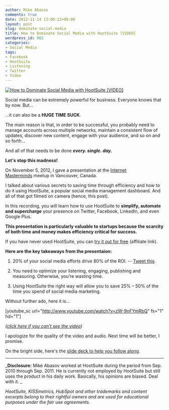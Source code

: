 ```yaml
---
author: Mike Abasov
comments: true
date: 2012-11-14 13:00:12+00:00
layout: post
slug: dominate-social-media
title: How to Dominate Social Media with HootSuite [VIDEO]
wordpress_id: 982
categories:
- Social Media
tags:
- Facebook
- HootSuite
- Listening
- Twitter
- Video
---
```


[![How to Dominate Social Media with HootSuite [VIDEO]](http://marketingbeforefunding.com/wp-content/uploads/2012/11/highres_177627112-1-590x355.jpeg)](http://marketingbeforefunding.com/2012/11/14/dominate-social-media/)

Social media can be extremely powerful for business. Everyone knows that by now. But...

…it can also be a **HUGE TIME SUCK**.

The main reason is that, in order to be successful, you probably need to manage accounts across multiple networks, maintain a consistent flow of updates, discover new content, engage with your audience, and so on and so forth...

And all of that needs to be done **_every. single. day._**

**Let's stop this madness!**

On November 5, 2012, I gave a presentation at the [Internet Masterminds](http://www.meetup.com/Internet-Masterminds/events/85682772/) meetup in Vancouver, Canada.

I talked about various secrets to saving time through efficiency and how to do it using HootSuite, a popular social media management dashboard. And all of that got filmed on camera (hence, this post).

In this recording, you will learn how to use HootSuite to **simplify, automate and supercharge** your presence on Twitter, Facebook, LinkedIn, and even Google Plus.

**This presentation is particularly valuable to startups because the scarcity of both time and money makes efficiency critical for success.**

If you have never used HootSuite, you can [try it out for free](http://www.shareasale.com/r.cfm?b=363445&u=712693&m=37818&urllink=&afftrack=) (affiliate link).

**Here are the key takeaways from the presentaion:**



	
  1. 20% of your social media efforts drive 80% of the ROI. -- [Tweet this](http://clicktotweet.com/khmxL).

	
  2. You need to optimize your listening, engaging, publishing and measuring. Otherwise, you're wasting time.

	
  3. Using HootSuite the right way will allow you to save 25% – 50% of the time you spend of social media marketing.


Without further ado, here it is...

[youtube_sc url="http://www.youtube.com/watch?v=zW-9nFYmRbQ" fs="1" hd="1"]

_([click here if you can't see the video](http://www.youtube.com/watch?v=zW-9nFYmRbQ))_

I apologize for the quality of the video and audio. Next time will be better, I promise.

On the bright side, here's the [slide deck to help you follow along](http://www.slideshare.net/abasov/how-to-dominate-social-media-with-hootsuite).



-------
_**Disclosure:** Mike Abasov worked at HootSuite during the period from Sep. 2010 through Sep. 2011. He is currently not employed by HootSuite but still uses the product in his daily work. Basically, his opinions are biased. Deal with it. _

_HootSuite, KISSmetrics, HubSpot and other trademarks and content excerpts belong to their rightful owners and are used for educational purposes under the fair use agreements._
